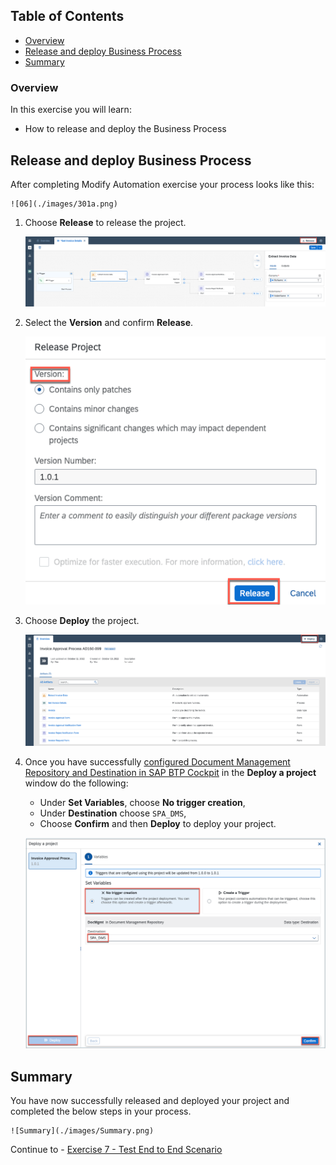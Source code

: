 ## Table of Contents
 - [Overview](#overview)
 - [Release and deploy Business Process](#releaseDeploy)
 - [Summary](#summary)

### Overview <a name="overview"></a>

In this exercise you will learn:

- How to release and deploy the Business Process

## Release and deploy Business Process <a name="releaseDeploy"></a>

After completing Modify Automation exercise your process looks like this:

    ![06](./images/301a.png)

1. Choose **Release** to release the project.

    ![06](./images/302a.png)

2. Select the **Version** and confirm **Release**.

    ![06](./images/303.png)

3. Choose **Deploy** the project.

    ![06](./images/304.png)

4. Once you have successfully [configured Document Management Repository and Destination in SAP BTP Cockpit](https://help.sap.com/docs/PROCESS_AUTOMATION/a331c4ef0a9d48a89c779fd449c022e7/3da3846d0da94d96a4f38688cd2e936a.html?locale=en-US&version=Cloud) in the **Deploy a project** window do the following:

    - Under **Set Variables**, choose **No trigger creation**,
    - Under **Destination** choose `SPA_DMS`,
    - Choose **Confirm** and then **Deploy** to deploy your project.

    ![07](./images/305.png)

## Summary <a name="summary"></a>

You have now successfully released and deployed your project and completed the below steps in your process.

    ![Summary](./images/Summary.png)

Continue to - [Exercise 7 - Test End to End Scenario](../7_TestingEndToEndScenario/README.md)
